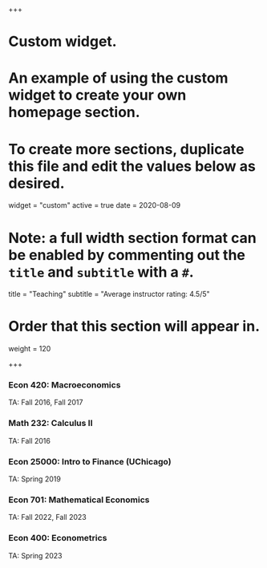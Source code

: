 +++
# Custom widget.
# An example of using the custom widget to create your own homepage section.
# To create more sections, duplicate this file and edit the values below as desired.
widget = "custom"
active = true
date = 2020-08-09

# Note: a full width section format can be enabled by commenting out the `title` and `subtitle` with a `#`.
title = "Teaching"
subtitle = "Average instructor rating: 4.5/5"

# Order that this section will appear in.
weight = 120

+++

### Econ 420: Macroeconomics
TA: Fall 2016, Fall 2017

### Math 232: Calculus II
TA: Fall 2016

### Econ 25000: Intro to Finance (UChicago)
TA: Spring 2019

### Econ 701: Mathematical Economics
TA: Fall 2022, Fall 2023

### Econ 400: Econometrics
TA: Spring 2023
